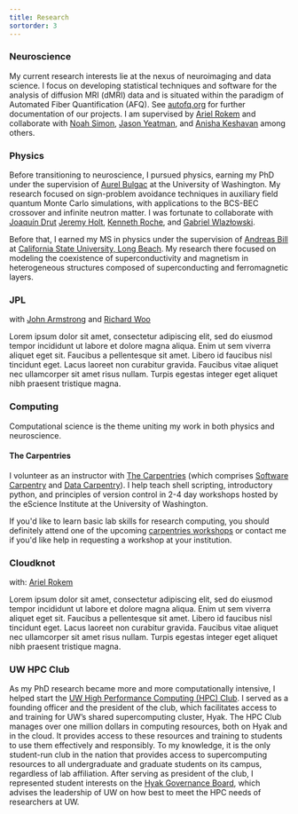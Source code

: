 ```yaml
---
title: Research
sortorder: 3
---
```


### Neuroscience

My current research interests lie at the nexus of neuroimaging and
data science. I focus on developing statistical techniques and
software for the analysis of diffusion MRI (dMRI) data and is situated
within the paradigm of Automated Fiber Quantification (AFQ). See
[autofq.org](autofq.org) for further documentation of our projects. I am
supervised by [Ariel Rokem](arokem.org) and collaborate with
[Noah Simon](https://faculty.washington.edu/nrsimon/),
[Jason Yeatman](https://www.brainandeducation.com/), and
[Anisha Keshavan](https://anisha.pizza/) among others.

### Physics

Before transitioning to neuroscience, I pursued
physics, earning my PhD under the supervision of [Aurel
Bulgac](https://faculty.washington.edu/bulgac/) at the University of
Washington. My research focused on sign-problem avoidance techniques in
auxiliary field quantum Monte Carlo simulations, with applications to
the BCS-BEC crossover and infinite neutron matter. I was fortunate to
collaborate with
[Joaqu&iacute;n Drut](https://users.physics.unc.edu/~drut/public_html_UNC/index.html)
[Jeremy Holt](http://www.quantumnovae.com/),
[Kenneth Roche](http://users.nccs.gov/~roche/),
and
[Gabriel Wlaz&#0322;owski](http://www.if.pw.edu.pl/~gabrielw/). 

Before that, I earned my MS in physics under the supervision of
[Andreas Bill](https://web.csulb.edu/depts/physics/people/bill_a.shtml)
at [California State University, Long
Beach](https://www.csulb.edu/physics-astronomy). My research there
focused on modeling the coexistence of superconductivity and
magnetism in heterogeneous structures composed of superconducting and
ferromagnetic layers.

### JPL
with
[John Armstrong](https://scienceandtechnology.jpl.nasa.gov/people/j_armstrong)
and
[Richard Woo](https://www.americanscientist.org/author/richard_woo)

Lorem ipsum dolor sit amet, consectetur adipiscing elit, sed do eiusmod
tempor incididunt ut labore et dolore magna aliqua. Enim ut sem viverra
aliquet eget sit. Faucibus a pellentesque sit amet. Libero id faucibus
nisl tincidunt eget. Lacus laoreet non curabitur gravida. Faucibus vitae
aliquet nec ullamcorper sit amet risus nullam. Turpis egestas integer
eget aliquet nibh praesent tristique magna.

### Computing

Computational science is the theme uniting my work in both physics and
neuroscience.

#### The Carpentries

I volunteer as an instructor with [The
Carpentries](https://carpentries.org/) (which comprises
[Software Carpentry](https://software-carpentry.org/) and [Data
Carpentry](https://datacarpentry.org/)). I help teach shell scripting,
introductory python, and principles of version control in 2-4 day
workshops hosted by the eScience Institute at the University of
Washington.

If you'd like to learn basic lab skills for research computing,
you should definitely attend one of the upcoming [carpentries
workshops](https://carpentries.org/workshops/) or contact me if you'd
like help in requesting a workshop at your institution.

### Cloudknot
with: [Ariel Rokem](arokem.org)

Lorem ipsum dolor sit amet, consectetur adipiscing elit, sed do eiusmod
tempor incididunt ut labore et dolore magna aliqua. Enim ut sem viverra
aliquet eget sit. Faucibus a pellentesque sit amet. Libero id faucibus
nisl tincidunt eget. Lacus laoreet non curabitur gravida. Faucibus vitae
aliquet nec ullamcorper sit amet risus nullam. Turpis egestas integer
eget aliquet nibh praesent tristique magna.


### UW HPC Club

As my PhD research became more and more computationally intensive,
I helped start the [UW High Performance Computing (HPC)
Club](http://students.washington.edu/hpcc/). I served as a founding
officer and the president of the club, which facilitates access to and
training for UW’s shared supercomputing cluster, Hyak. The HPC Club
manages over one million dollars in computing resources, both on Hyak
and in the cloud. It provides access to these resources and training
to students to use them effectively and responsibly. To my knowledge,
it is the only student-run club in the nation that provides access to
supercomputing resources to all undergraduate and graduate students on
its campus, regardless of lab affiliation. After serving as president
of the club, I represented student interests on the [Hyak Governance
Board](http://www.int.washington.edu/users/mjs5/HYAK/governance/),
which advises the leadership of UW on how best to meet the HPC needs of
researchers at UW.
